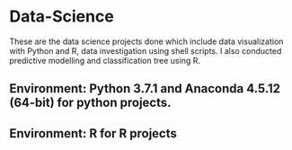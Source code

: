 # Data-Science
These are the data science projects done which include data visualization with Python and R, data investigation using shell scripts. I also conducted predictive modelling and classification tree using R. 
## Environment: Python 3.7.1 and Anaconda 4.5.12 (64-bit) for python projects.
## Environment: R for R projects
